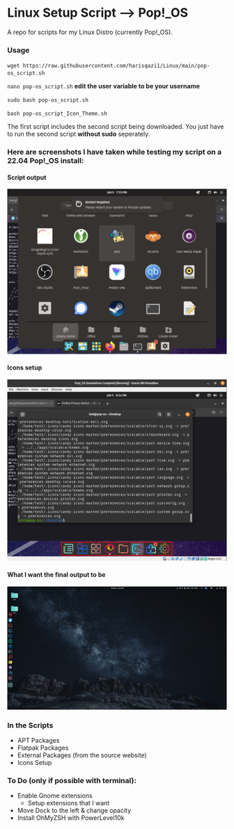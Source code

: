 # Linux Setup Script --> Pop!\_OS

A repo for scripts for my Linux Distro (currently Pop!\_OS). 

### Usage

`wget https://raw.githubusercontent.com/harisqazi1/Linux/main/pop-os_script.sh`

`nano pop-os_script.sh` **edit the user variable to be your username**

`sudo bash pop-os_script.sh`

`bash pop-os_script_Icon_Theme.sh`

The first script includes the second script being downloaded. You just have to run the second script **without sudo** seperately.

### Here are screenshots I have taken while testing my script on a 22.04 Pop!\_OS install:

#### Script output
![Script Output](https://github.com/harisqazi1/Linux/blob/main/assets/pop-os_script.png)

#### Icons setup
![Icon](https://github.com/harisqazi1/Linux/blob/main/assets/icons.png)

#### What I want the final output to be
![final product](https://github.com/harisqazi1/Linux/blob/main/assets/final_product.png)

### In the Scripts
- APT Packages
- Flatpak Packages
- External Packages (from the source website)
- Icons Setup

### To Do (only if possible with terminal):
- Enable Gnome extensions
  - Setup extensions that I want
- Move Dock to the left & change opacity
- Install OhMyZSH with PowerLevel10k
